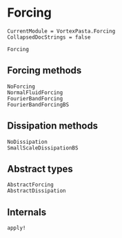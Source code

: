 # Forcing

```@meta
CurrentModule = VortexPasta.Forcing
CollapsedDocStrings = false
```

```@docs
Forcing
```

## Forcing methods

```@docs
NoForcing
NormalFluidForcing
FourierBandForcing
FourierBandForcingBS
```

## Dissipation methods

```@docs
NoDissipation
SmallScaleDissipationBS
```

## Abstract types

```@docs
AbstractForcing
AbstractDissipation
```

## Internals

```@docs
apply!
```
